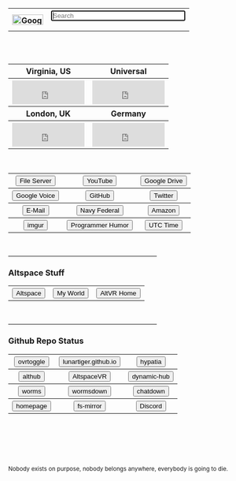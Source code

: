 <table>
	<tr>
		<th><a href='https://www.google.com/'><img src="https://lunartiger.github.io/homepage/img/Google.png" alt="Google" height="21" width="63"></a></th>
		<th>
			<form method="get" action="https://www.google.com/search">
				<input type="text" name="q" size="31" value="" placeholder="Search" autofocus>
			</form>
		</th>
	</tr>
</table>
<br>
<table>
	<tr>
		<th>Virginia, US</th>
		<th>Universal</th>
	</tr>
	<tr>
		<th>
			<iframe src="https://freesecure.timeanddate.com/clock/i6hjhu2u/n179/fn12/fs18/fc00be00/tc000/pct/ftb/bas2/bac006900/pa4/tt0/tw0/tm1/td2/th1/ta1/tb4" frameborder="0" width="147" height="48" allowTransparency="true"></iframe>
		</th>
		<th>
			<iframe src="https://freesecure.timeanddate.com/clock/i6hjhu2u/n1440/fn12/fs18/fc00be00/tc000/pct/ftb/bas2/bac006900/pa4/tt0/tw0/tm1/td2/th1/ta1/tb4" frameborder="0" width="147" height="48" allowTransparency="true"></iframe>
		</th>
	</tr>
	<br>
	<tr>
		<th>London, UK</th>
		<th>Germany</th>
	</tr>
	<tr>
		<th>
			<iframe src="https://freesecure.timeanddate.com/clock/i6hjhu2u/n136/fn12/fs18/fc00be00/tc000/pct/ftb/bas2/bac006900/pa4/tt0/tw0/tm1/td2/th1/ta1/tb4" frameborder="0" width="147" height="48" allowTransparency="true"></iframe>
		</th>
		<th>
			<iframe src="https://freesecure.timeanddate.com/clock/i6hjhu2u/n37/fn12/fs18/fc00be00/tc000/pct/ftb/bas2/bac006900/pa4/tt0/tw0/tm1/td2/th1/ta1/tb4" frameborder="0" width="147" height="48" allowTransparency="true"></iframe>
		</th>
	</tr>
</table>
<br>
<table>
	<tr>
		<th><button type="button" name="File Server" onClick="window.location='http://lunar.zapto.org'">File Server</button></th>
		<th><button type="button" name="YouTube" onClick="window.location='https://www.youtube.com/feed/subscriptions'">YouTube</button></th>
		<th><button type="button" name="Google Drive" onClick="window.location='https://drive.google.com/drive/my-drive'">Google Drive</button></th>
	</tr>
	<tr>
		<th><button type="button" name="Google Voice" onClick="window.location='https://voice.google.com/messages'">Google Voice</button></th>
		<th><button type="button" name="GitHub" onClick="window.location='https://github.com'">GitHub</button></th>
		<th><button type="button" name="Twitter" onClick="window.location='https://twitter.com'">Twitter</button></th>
	</tr>
	<tr>
		<th><button type="button" name="E-Mail" onClick="window.location='https://outlook.live.com/owa/'">E-Mail</button></th>
		<th><button type="button" name="Navy Federal" onClick="window.location='https://www.navyfederal.org/'">Navy Federal</button></th>
		<th><button type="button" name="Amazon" onClick="window.location='https://smile.amazon.com/'">Amazon</button></th>
	</tr>
	<tr>
		<th><button type="button" name="imgur" onClick="window.location='https://imgur.com/'">imgur</button></th>
		<th><button type="button" name="Programmer Humor" onClick="window.location='https://np.reddit.com/r/ProgrammerHumor/'">Programmer Humor</button></th>
		<th><button type="button" name="Time" onClick="window.location='https://www.timeanddate.com/worldclock/fullscreen.html?n=1440'">UTC Time</button></th>
	</tr>
	<!--
	<tr>
		<th><button type="button" name="" onClick=""window.location=''"></button></th>
		<th><button type="button" name="" onClick="window.location=''"></button></th>
		<th><button type="button" name="" onClick="window.location=''"></button></th>
	</tr>
	-->
	<!--
	<tr>
		<th><button type="button" name="" onClick="window.open('')"></button></th>
		<th><button type="button" name="" onClick="window.open('')"></button></th>
		<th><button type="button" name="" onClick="window.open('')"></button></th>
	</tr>
	-->
</table>
<br>
<hr style="width:60%" />
<h3 id='altspace_stuff'>Altspace Stuff</h3>
<table>
	<tr>
		<th><button type="button" name="Altspace" onClick="window.location='https://account.altvr.com/'">Altspace</button></th>
		<th><button type="button" name="myWorld" onClick="window.location='https://account.altvr.com/worlds/954689156213113037'">My World</button></th>
		<th><button type="button" name="AltVR Home" onClick="window.location='https://altspacevr.github.io/homepages/main-links.html'">AltVR Home</button></th>
	</tr>
</table>
<br>
<hr style="width:60%" />
<h3 id='repo_status'>Github Repo Status</h3>
<table>
	<tr>
		<th><button type="button" name="ovrtoggle" onClick="window.location='https://github.com/LunarTiger/ovrtoggle/settings/pages/status'">ovrtoggle</button></th>
		<th><button type="button" name="lunartiger.github.io" onClick="window.location='https://github.com/LunarTiger/lunartiger.github.io/settings/pages/status'">lunartiger.github.io</button></th>
		<th><button type="button" name="hypatia" onClick="window.location='https://github.com/LunarTiger/hypatia/settings/pages/status'">hypatia</button></th>
	</tr>
	<tr>
		<th><button type="button" name="althub" onClick="window.location='https://github.com/LunarTiger/althub/settings/pages/status'">althub</button></th>
		<th><button type="button" name="AltspaceVR" onClick="window.location='https://github.com/LunarTiger/AltspaceVR/settings/pages/status'">AltspaceVR</button></th>
		<th><button type="button" name="dynamic-hub" onClick="window.location='https://github.com/LunarTiger/dynamic-hub/settings/pages/status'">dynamic-hub</button></th>
	</tr>
	<tr>
		<th><button type="button" name="worms" onClick="window.location='https://github.com/LunarTiger/worms/settings/pages/status'">worms</button></th>
		<th><button type="button" name="wormsdown" onClick="window.location='https://github.com/LunarTiger/wormsdown/settings/pages/status'">wormsdown</button></th>
		<th><button type="button" name="chatdown" onClick="window.location='https://github.com/LunarTiger/chatdown/settings/pages/status'">chatdown</button></th>
	</tr>
	<tr>
		<th><button type="button" name="homepage" onClick="window.location='https://github.com/LunarTiger/homepage/settings/pages/status'">homepage</button></th>
		<th><button type="button" name="Discord" onClick="window.location='https://github.com/LunarTiger/fs-mirror/settings/pages/status'">fs-mirror</button></th>
		<th><button type="button" name="Discord" onClick="window.location='https://github.com/LunarTiger/Discord/settings/pages/status'">Discord</button></th>
	</tr>
</table>
<hr style="height:75px; visibility:hidden;" />
<footer>
	<small>Nobody exists on purpose, nobody belongs anywhere, everybody is going to die.</small>
</footer>

